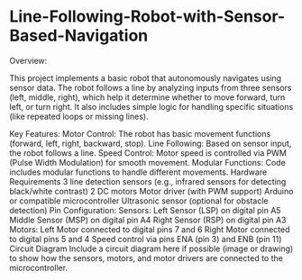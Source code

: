 # Line-Following-Robot-with-Sensor-Based-Navigation
Overview:


This project implements a basic robot that autonomously navigates using sensor data. The robot follows a line by analyzing inputs from three sensors (left, middle, right), which help it determine whether to move forward, turn left, or turn right. It also includes simple logic for handling specific situations (like repeated loops or missing lines).

Key Features:
Motor Control: The robot has basic movement functions (forward, left, right, backward, stop).
Line Following: Based on sensor input, the robot follows a line.
Speed Control: Motor speed is controlled via PWM (Pulse Width Modulation) for smooth movement.
Modular Functions: Code includes modular functions to handle different movements.
Hardware Requirements
3 line detection sensors (e.g., infrared sensors for detecting black/white contrast)
2 DC motors
Motor driver (with PWM support)
Arduino or compatible microcontroller
Ultrasonic sensor (optional for obstacle detection)
Pin Configuration:
Sensors:
Left Sensor (LSP) on digital pin A5
Middle Sensor (MSP) on digital pin A4
Right Sensor (RSP) on digital pin A3
Motors:
Left Motor connected to digital pins 7 and 6
Right Motor connected to digital pins 5 and 4
Speed control via pins ENA (pin 3) and ENB (pin 11)
Circuit Diagram
Include a circuit diagram here if possible (image or drawing) to show how the sensors, motors, and motor drivers are connected to the microcontroller.
